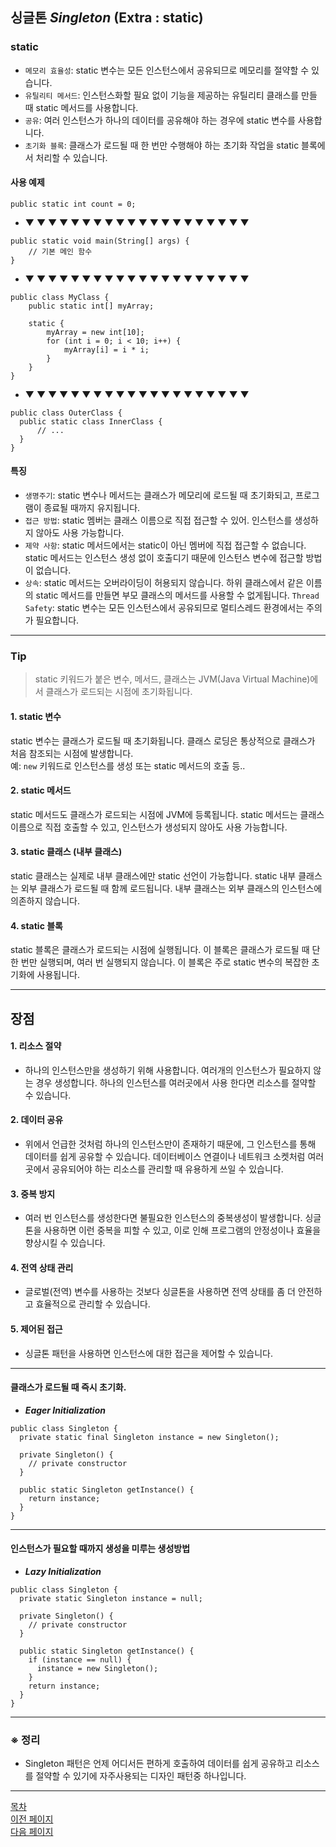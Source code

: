 ## 싱글톤 ___Singleton___ (Extra : static)


### static

- `메모리 효율성`: static 변수는 모든 인스턴스에서 공유되므로 메모리를 절약할 수 있습니다.
- `유틸리티 메서드`: 인스턴스화할 필요 없이 기능을 제공하는 유틸리티 클래스를 만들 때 static 메서드를 사용합니다.
- `공유`: 여러 인스턴스가 하나의 데이터를 공유해야 하는 경우에 static 변수를 사용합니다.
- `초기화 블록`: 클래스가 로드될 때 한 번만 수행해야 하는 초기화 작업을 static 블록에서 처리할 수 있습니다.


#### 사용 예제

```
public static int count = 0;
```
- ▼ ▼ ▼ ▼ ▼ ▼ ▼ ▼ ▼ ▼ ▼ ▼ ▼ ▼ ▼ ▼ ▼ ▼ ▼ ▼

```
public static void main(String[] args) {
    // 기본 메인 함수
}
```
- ▼ ▼ ▼ ▼ ▼ ▼ ▼ ▼ ▼ ▼ ▼ ▼ ▼ ▼ ▼ ▼ ▼ ▼ ▼ ▼

```
public class MyClass {
    public static int[] myArray;

    static {
        myArray = new int[10];
        for (int i = 0; i < 10; i++) {
            myArray[i] = i * i;
        }
    }
}
```
- ▼ ▼ ▼ ▼ ▼ ▼ ▼ ▼ ▼ ▼ ▼ ▼ ▼ ▼ ▼ ▼ ▼ ▼ ▼ ▼

```
public class OuterClass {
  public static class InnerClass {
      // ...
  }
}
```


#### 특징
- `생명주기`: static 변수나 메서드는 클래스가 메모리에 로드될 때 초기화되고, 프로그램이 종료될 때까지 유지됩니다.
- `접근 방법`: static 멤버는 클래스 이름으로 직접 접근할 수 있어. 인스턴스를 생성하지 않아도 사용 가능합니다.
- `제약 사항`: static 메서드에서는 static이 아닌 멤버에 직접 접근할 수 없습니다. static 메서드는 인스턴스 생성 없이 호출디기 때문에 인스턴스 변수에 접근할 방법이 없습니다.
- `상속`: static 메서드는 오버라이딩이 허용되지 않습니다. 하위 클래스에서 같은 이름의 static 메서드를 만들면 부모 클래스의 메서드를 사용할 수 없게됩니다.
`Thread Safety`: static 변수는 모든 인스턴스에서 공유되므로 멀티스레드 환경에서는 주의가 필요합니다.

---

### Tip
> static 키워드가 붙은 변수, 메서드, 클래스는 JVM(Java Virtual Machine)에서 클래스가 로드되는 시점에 초기화됩니다.

#### 1. static 변수
static 변수는 클래스가 로드될 때 초기화됩니다. 클래스 로딩은 통상적으로 클래스가 처음 참조되는 시점에 발생합니다. <br>예: `new` 키워드로 인스턴스를 생성 또는 static 메서드의 호출 등..

#### 2. static 메서드
static 메서드도 클래스가 로드되는 시점에 JVM에 등록됩니다. static 메서드는 클래스 이름으로 직접 호출할 수 있고, 인스턴스가 생성되지 않아도 사용 가능합니다.

#### 3. static 클래스 (내부 클래스)
static 클래스는 실제로 내부 클래스에만 static 선언이 가능합니다. static 내부 클래스는 외부 클래스가 로드될 때 함께 로드됩니다. 내부 클래스는 외부 클래스의 인스턴스에 의존하지 않습니다.

#### 4. static 블록
static 블록은 클래스가 로드되는 시점에 실행됩니다. 이 블록은 클래스가 로드될 때 단 한 번만 실행되며, 여러 번 실행되지 않습니다. 이 블록은 주로 static 변수의 복잡한 초기화에 사용됩니다.

---
## 장점
#### 1. 리소스 절약
- 하나의 인스턴스만을 생성하기 위해 사용합니다. 여러개의 인스턴스가 필요하지 않는 경우 생성합니다. 하나의 인스턴스를 여러곳에서 사용 한다면 리소스를 절약할 수 있습니다.

#### 2. 데이터 공유
- 위에서 언급한 것처럼 하나의 인스턴스만이 존재하기 때문에, 그 인스턴스를 통해 데이터를 쉽게 공유할 수 있습니다. 데이터베이스 연결이나 네트워크 소켓처럼 여러 곳에서 공유되어야 하는 리소스를 관리할 때 유용하게 쓰일 수 있습니다.

#### 3. 중복 방지
- 여러 번 인스턴스를 생성한다면 불필요한 인스턴스의 중복생성이 발생합니다. 싱글톤을 사용하면 이런 중복을 피할 수 있고, 이로 인해 프로그램의 안정성이나 효율을 향상시킬 수 있습니다.

#### 4. 전역 상태 관리
- 글로벌(전역) 변수를 사용하는 것보다 싱글톤을 사용하면 전역 상태를 좀 더 안전하고 효율적으로 관리할 수 있습니다.

#### 5. 제어된 접근
- 싱글톤 패턴을 사용하면 인스턴스에 대한 접근을 제어할 수 있습니다.

---

#### 클래스가 로드될 때 즉시 초기화.
- ___Eager Initialization___

```
public class Singleton {
  private static final Singleton instance = new Singleton();

  private Singleton() {
    // private constructor
  }

  public static Singleton getInstance() {
    return instance;
  }
}
```

---

#### 인스턴스가 필요할 때까지 생성을 미루는 생성방법
- ___Lazy Initialization___

```
public class Singleton {
  private static Singleton instance = null;

  private Singleton() {
    // private constructor
  }

  public static Singleton getInstance() {
    if (instance == null) {
      instance = new Singleton();
    }
    return instance;
  }
}
```

---

### __※ 정리__
- Singleton 패턴은 언제 어디서든 편하게 호출하여 데이터를 쉽게 공유하고 리소스를 절약할 수 있기에 자주사용되는 디자인 패턴중 하나입니다.


---
<!--목차 & 다음으로 페이지 이동-->
[목차](https://github.com/Devcurve/Java/blob/main/README.md)<br>
[이전 페이지](https://github.com/Devcurve/Java/blob/main/Markdown/class.md)<br>
[다음 페이지](https://github.com/Devcurve/Java/blob/main/Markdown/inheritance.md)
